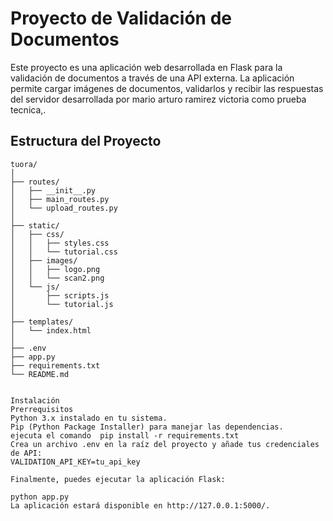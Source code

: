 # Proyecto de Validación de Documentos

Este proyecto es una aplicación web desarrollada en Flask para la validación de documentos a través de una API externa. La aplicación permite cargar imágenes de documentos, validarlos y recibir las respuestas del servidor desarrollada por mario arturo ramirez victoria como prueba tecnica,.

## Estructura del Proyecto

```plaintext
tuora/
│
├── routes/
│   ├── __init__.py
│   ├── main_routes.py
│   └── upload_routes.py
│
├── static/
│   ├── css/
│   │   ├── styles.css
│   │   └── tutorial.css
│   ├── images/
│   │   ├── logo.png
│   │   └── scan2.png
│   └── js/
│       ├── scripts.js
│       └── tutorial.js
│
├── templates/
│   └── index.html
│
├── .env
├── app.py
├── requirements.txt
└── README.md


Instalación
Prerrequisitos
Python 3.x instalado en tu sistema.
Pip (Python Package Installer) para manejar las dependencias.
ejecuta el comando  pip install -r requirements.txt
Crea un archivo .env en la raíz del proyecto y añade tus credenciales de API:
VALIDATION_API_KEY=tu_api_key

Finalmente, puedes ejecutar la aplicación Flask:

python app.py
La aplicación estará disponible en http://127.0.0.1:5000/.
